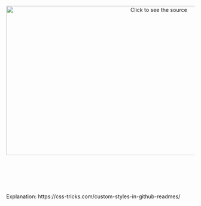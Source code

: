 <div align="center">
	<br>
	<a href="https://github.com/Amr2/ValorantHeros/blob/master/flexing.svg">
		<img src="./flexing.svg" width="800" height="400" alt="Click to see the source">
	</a>
	<br>
</div>




<br>
<br>
<br>
<br>
<br>
<br>
Explanation: https://css-tricks.com/custom-styles-in-github-readmes/
